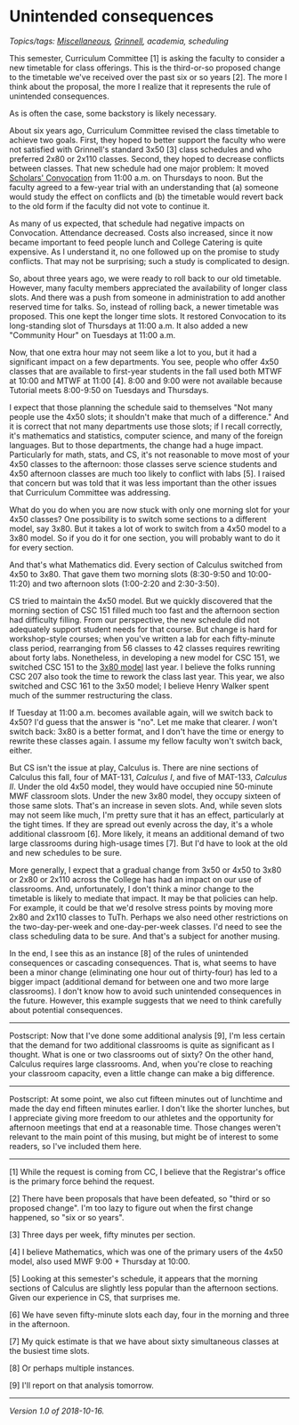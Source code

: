 Unintended consequences
=======================

*Topics/tags: [Miscellaneous](index-misc), [Grinnell](index-grinnell), academia, scheduling*

This semester, Curriculum Committee [1] is asking the faculty to consider
a new timetable for class offerings.  This is the third-or-so proposed
change to the timetable we've received over the past six or so years
[2].  The more I think about the proposal, the more I realize that it
represents the rule of unintended consequences.

As is often the case, some backstory is likely necessary.

About six years ago, Curriculum Committee revised the class timetable
to achieve two goals.  First, they hoped to better support the faculty
who were not satisfied with Grinnell's standard 3x50 [3] class schedules
and who preferred 2x80 or 2x110 classes.  Second, they hoped to decrease
conflicts between classes.  That new schedule had one major problem:
It moved [Scholars' Convocation](convocation) from 11:00 a.m. on
Thursdays to noon.  But the faculty agreed to a few-year trial with an
understanding that (a) someone would study the effect on conflicts and
(b) the timetable would revert back to the old form if the faculty did
not vote to continue it.

As many of us expected, that schedule had negative impacts on Convocation.
Attendance decreased.  Costs also increased, since it now became important
to feed people lunch and College Catering is quite expensive.  As I understand
it, no one followed up on the promise to study conflicts.  That may not be
surprising; such a study is complicated to design.

So, about three years ago, we were ready to roll back to our old
timetable.  However, many faculty members appreciated the availability of
longer class slots.  And there was a push from someone in administration
to add another reserved time for talks.  So, instead of rolling back,
a newer timetable was proposed.  This one kept the longer time slots.
It restored Convocation to its long-standing slot of Thursdays at
11:00 a.m.  It also added a new "Community Hour" on Tuesdays at 11:00 a.m.

Now, that one extra hour may not seem like a lot to you, but it had a
significant impact on a few departments.  You see, people who offer 4x50
classes that are available to first-year students in the fall used both
MTWF at 10:00 and MTWF at 11:00 [4].  8:00 and 9:00 were not available
because Tutorial meets 8:00-9:50 on Tuesdays and Thursdays.

I expect that those planning the schedule said to themselves "Not many
people use the 4x50 slots; it shouldn't make that much of a difference."
And it is correct that not many departments use those slots; if I recall
correctly, it's mathematics and statistics, computer science, and many of
the foreign languages.  But to those departments, the change had a huge
impact.  Particularly for math, stats, and CS, it's not reasonable to move
most of your 4x50 classes to the afternoon: those classes serve science
students and 4x50 afternoon classes are much too likely to conflict with
labs [5].  I raised that concern but was told that it was less important
than the other issues that Curriculum Committee was addressing.

What do you do when you are now stuck with only one morning slot
for your 4x50 classes?  One possibility is to switch some sections to a
different model, say 3x80.  But it takes a lot of work to switch from a
4x50 model to a 3x80 model.  So if you do it for one section, you will
probably want to do it for every section.

And that's what Mathematics did.  Every section of Calculus switched from
4x50 to 3x80.  That gave them two morning slots (8:30-9:50 and 10:00-11:20)
and two afternoon slots (1:00-2:20 and 2:30-3:50).

CS tried to maintain the 4x50 model.  But we quickly discovered that the
morning section of CSC 151 filled much too fast and the afternoon section
had difficulty filling.  From our perspective, the new schedule did not
adequately support student needs for that course.  But change is hard for
workshop-style courses; when you've written a lab for each fifty-minute 
class period, rearranging from 56 classes to 42 classes requires rewriting
about forty labs.  Nonetheless, in developing a new model for CSC 151,
we switched CSC 151 to the [3x80 model](eighty-minutes-2017-09-11) last year.
I believe the folks running CSC 207 also took the time to rework the
class last year.  This year, we also switched and CSC 161 to the 3x50 model;
I believe Henry Walker spent much of the summer restructuring the class.

If Tuesday at 11:00 a.m. becomes available again, will we switch back
to 4x50?  I'd guess that the answer is "no".  Let me make that
clearer.  *I* won't switch back: 3x80 is a better format, and I don't have
the time or energy to rewrite these classes again.  I assume my fellow 
faculty won't switch back, either.

But CS isn't the issue at play, Calculus is.  There are nine sections of
Calculus this fall, four of MAT-131, _Calculus I_, and five of MAT-133,
_Calculus II_.  Under the old 4x50 model, they would have occupied nine
50-minute MWF classroom slots.  Under the new 3x80 model, they occupy
sixteen of those same slots.  That's an increase in seven slots.  And,
while seven slots may not seem like much, I'm pretty sure that it has an
effect, particularly at the tight times.  If they are spread out evenly
across the day, it's a whole additional classroom [6].  More likely,
it means an additional demand of two large classrooms during high-usage
times [7].  But I'd have to look at the old and new schedules to be sure.

More generally, I expect that a gradual change from 3x50 or 4x50 to
3x80 or 2x80 or 2x110 across the College has had an impact on our use
of classrooms.  And, unfortunately, I don't think a minor change to the
timetable is likely to mediate that impact.  It may be that policies
can help. For example, it could be that we'd resolve stress points by
moving more 2x80 and 2x110 classes to TuTh.  Perhaps we also need other
restrictions on the two-day-per-week and one-day-per-week classes.  I'd
need to see the class scheduling data to be sure.  And that's a subject
for another musing.

In the end, I see this as an instance [8] of the rules of unintended
consequences or cascading consequences.  That is, what seems to have
been a minor change (eliminating one hour out of thirty-four) has led
to a bigger impact (additional demand for between one and two more large
classrooms).  I don't know how to avoid such unintended consequences
in the future.  However, this example suggests that we need to think
carefully about potential consequences.

---

Postscript: Now that I've done some additional analysis [9], I'm less
certain that the demand for two additional classrooms is quite as
significant as I thought.  What is one or two classrooms out of sixty?
On the other hand, Calculus requires large classrooms.  And, when you're
close to reaching your classroom capacity, even a little change can make
a big difference.

---

Postscript: At some point, we also cut fifteen minutes out of lunchtime
and made the day end fifteen minutes earlier.  I don't like the shorter
lunches, but I appreciate giving more freedom to our athletes and the
opportunity for afternoon meetings that end at a reasonable time.  Those
changes weren't relevant to the main point of this musing, but might be 
of interest to some readers, so I've included them here.

---

[1] While the request is coming from CC, I believe that the Registrar's
office is the primary force behind the request.

[2] There have been proposals that have been defeated, so "third or so
proposed change".  I'm too lazy to figure out when the first change
happened, so "six or so years".

[3] Three days per week, fifty minutes per section.

[4] I believe Mathematics, which was one of the primary users of the 4x50
model, also used MWF 9:00 + Thursday at 10:00.

[5] Looking at this semester's schedule, it appears that the morning
sections of Calculus are slightly less popular than the afternoon
sections.  Given our experience in CS, that surprises me.

[6] We have seven fifty-minute slots each day, four in the morning and
three in the afternoon.

[7] My quick estimate is that we have about sixty simultaneous classes at
the busiest time slots.  

[8] Or perhaps multiple instances.

[9] I'll report on that analysis tomorrow.

---

*Version 1.0 of 2018-10-16.*

